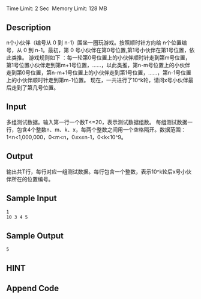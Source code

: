 # 
Time Limit: 2 Sec  Memory Limit: 128 MB


## Description
n个小伙伴（编号从 0 到 n-1）围坐一圈玩游戏。按照顺时针方向给 n个位置编号，从 0 到 n-1。最初，第 0 号小伙伴在第0号位置,第1号小伙伴在第1号位置，依此类推。
游戏规则如下 ：每一轮第0号位置上的小伙伴顺时针走到第m号位置，第1号位置小伙伴走到第m+1号位置，……，以此类推，第n-m号位置上的小伙伴走到第0号位置，第n-m+1号位置上的小伙伴走到第1号位置，……，第n-1号位置上的小伙伴顺时针走到第m-1位置。
现在，一共进行了10^k轮，请问x号小伙伴最后走到了第几号位置。


## Input
多组测试数据。输入第一行一个数T<=20，表示测试数据组数。
每组测试数据一行，包含4个整数n、m、k、x，每两个整数之间用一个空格隔开。数据范围：1<n<1,000,000，0<m<n，0≤x≤n-1，0<k<10^9。


## Output
输出共T行，每行对应一组测试数据。每行包含一个整数，表示10^k轮后x号小伙伴所在的位置编号。


## Sample Input
```
1
10 3 4 5

```
## Sample Output
```
5

```

## HINT


## Append Code
